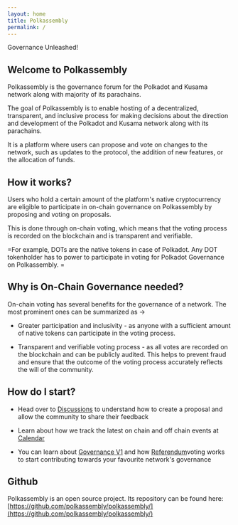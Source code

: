 ```yaml
---
layout: home
title: Polkassembly
permalink: /
---
```


Governance Unleashed!

## Welcome to Polkassembly


Polkassembly is the governance forum for the Polkadot and Kusama network along with majority of its parachains.


The goal of Polkassembly is to enable hosting of a decentralized, transparent, and inclusive process for making decisions about the direction and development of the Polkadot and Kusama network along with its parachains.


It is a platform where users can propose and vote on changes to the network, such as updates to the protocol, the addition of new features, or the allocation of funds.


## How it works?


Users who hold a certain amount of the platform's native cryptocurrency are eligible to participate in on-chain governance on Polkassembly by proposing and voting on proposals.


This is done through on-chain voting, which means that the voting process is recorded on the blockchain and is transparent and verifiable.


=For example, DOTs are the native tokens in case of Polkadot. Any DOT tokenholder has to power to participate in voting for Polkadot Governance on Polkassembly. =


## Why is On-Chain Governance needed?


On-chain voting has several benefits for the governance of a network. The most prominent ones can be summarized as ->


* Greater participation and inclusivity - as anyone with a sufficient amount of native tokens can participate in the voting process.


* Transparent and verifiable voting process - as all votes are recorded on the blockchain and can be publicly audited. This helps to prevent fraud and ensure that the outcome of the voting process accurately reflects the will of the community.



## How do I start?


* Head over to [Discussions](/forum-pages/discussions) to understand how to create a proposal and allow the community to share their feedback


* Learn about how we track the latest on chain and off chain events at [Calendar](/forum-pages/calendar)


* You can learn about [Governance V1](/governance-v1) and how [Referendum](/governance-v1/democracy/referendum)voting works to start contributing towards your favourite network's governance



## Github


Polkassembly is an open source project. Its repository can be found here: [https://github.com/polkassembly/polkassembly/](https://github.com/polkassembly/polkassembly/)
